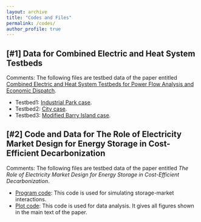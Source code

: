```yaml
---
layout: archive
title: "Codes and Files"
permalink: /codes/
author_profile: true
---
```


[#1] Data for Combined Electric and Heat System Testbeds
-------
Comments: The following files are testbed data of the paper entitled [Combined Electric and Heat System Testbeds for Power Flow Analysis and Economic Dispatch](https://ieeexplore.ieee.org/abstract/document/9265441).

* Testbed1: [Industrial Park case](https://docs.google.com/spreadsheets/d/1Zvn3dvXOcQP_zVZ_s0LNUmSunfGlwfBB/edit?usp=sharing&ouid=108279062196019636273&rtpof=true&sd=true).
* Testbed2: [City case](https://docs.google.com/spreadsheets/d/1dQuWef6a_tvywI77WXcTAgsqmDyFGD3H/edit?usp=sharing&ouid=108279062196019636273&rtpof=true&sd=true).
* Testbed3: [Modified Barry Island case](https://docs.google.com/spreadsheets/d/1u0pp2BUgdesQ5lEBuuPDIRMhxS9INvC6/edit?usp=sharing&ouid=108279062196019636273&rtpof=true&sd=true).

[#2] Code and Data for The Role of Electricity Market Design for Energy Storage in Cost-Efficient Decarbonization
-------
Comments: The following files are testbed data of the paper entitled _The Role of Electricity Market Design for Energy Storage in Cost-Efficient Decarbonization_.


* [Program code](https://github.com/Huskyseen/Storage_Market/tree/main/program_code): This code is used for simulating storage-market interactions.
* [Plot code](https://github.com/Huskyseen/Storage_Market/tree/main/plot_code): This code is used for data analysis. It gives all figures shown in the main text of the paper.




<!-- {% if site.talkmap_link == true %}

<p style="text-decoration:underline;"><a href="/talkmap.html">See a map of all the places I've given a talk!</a></p>

{% endif %}

{% for post in site.talks reversed %}
  {% include archive-single-talk.html %}
{% endfor %}
 -->
